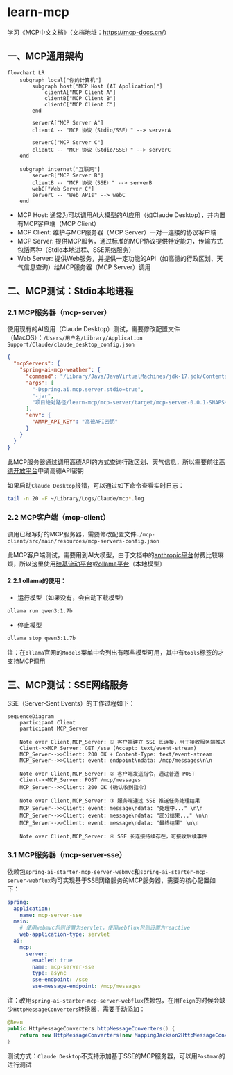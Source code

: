 # learn-mcp
学习《MCP中文文档》（文档地址：<https://mcp-docs.cn/>）

## 一、MCP通用架构
```mermaid
flowchart LR
    subgraph local["你的计算机"]
        subgraph host["MCP Host (AI Application)"]
            clientA["MCP Client A"] 
            clientB["MCP Client B"]
            clientC["MCP Client C"]
        end

        serverA["MCP Server A"]
        clientA -- "MCP 协议（Stdio/SSE）" --> serverA

        serverC["MCP Server C"]
        clientC -- "MCP 协议（Stdio/SSE）" --> serverC
    end

    subgraph internet["互联网"]
        serverB["MCP Server B"]
        clientB -- "MCP 协议（SSE）" --> serverB
        webC["Web Server C"]
        serverC -- "Web APIs" --> webC
    end
```
* MCP Host: 通常为可以调用AI大模型的AI应用（如Claude Desktop），并内置有MCP客户端（MCP Client）
* MCP Client: 维护与MCP服务器（MCP Server）一对一连接的协议客户端
* MCP Server: 提供MCP服务，通过标准的MCP协议提供特定能力，传输方式包括两种（Stdio本地进程、SSE网络服务）
* Web Server: 提供Web服务，并提供一定功能的API（如高德的行政区划、天气信息查询）给MCP服务器（MCP Server）调用

## 二、MCP测试：Stdio本地进程

### 2.1 MCP服务器（mcp-server）
使用现有的AI应用（Claude Desktop）测试，需要修改配置文件（MacOS）：`/Users/用户名/Library/Application Support/Claude/claude_desktop_config.json`
```json
{
  "mcpServers": {
    "spring-ai-mcp-weather": {
      "command": "/Library/Java/JavaVirtualMachines/jdk-17.jdk/Contents/Home/bin/java",
      "args": [
        "-Dspring.ai.mcp.server.stdio=true",
        "-jar",
        "项目绝对路径/learn-mcp/mcp-server/target/mcp-server-0.0.1-SNAPSHOT.jar"
      ],
      "env": {
        "AMAP_API_KEY": "高德API密钥"
      }
    }
  }
}
```

此MCP服务器通过调用高德API的方式查询行政区划、天气信息，所以需要前往[高德开放平台](https://lbs.amap.com/)申请高德API密钥

如果启动`Claude Desktop`报错，可以通过如下命令查看实时日志：
```bash
tail -n 20 -F ~/Library/Logs/Claude/mcp*.log
```

### 2.2 MCP客户端（mcp-client）
调用已经写好的MCP服务器，需要修改配置文件`./mcp-client/src/main/resources/mcp-servers-config.json`

此MCP客户端测试，需要用到AI大模型，由于文档中的[anthropic平台](https://www.anthropic.com/)付费比较麻烦，所以这里使用[硅基流动平台](https://cloud.siliconflow.cn/)或[ollama平台](https://ollama.com/)（本地模型）

#### 2.2.1 ollama的使用：
* 运行模型（如果没有，会自动下载模型）
```bash
ollama run qwen3:1.7b
```
* 停止模型
```bash
ollama stop qwen3:1.7b
```

注：在`ollama`官网的`Models`菜单中会列出有哪些模型可用，其中有`tools`标签的才支持MCP调用

## 三、MCP测试：SSE网络服务
SSE（Server-Sent Events）的工作过程如下：
```mermaid
sequenceDiagram
    participant Client
    participant MCP_Server

    Note over Client,MCP_Server: ① 客户端建立 SSE 长连接，用于接收服务端推送
    Client->>MCP_Server: GET /sse (Accept: text/event-stream)
    MCP_Server-->>Client: 200 OK + Content-Type: text/event-stream
    MCP_Server-->>Client: event: endpoint\ndata: /mcp/messages\n\n

    Note over Client,MCP_Server: ② 客户端发送指令，通过普通 POST
    Client->>MCP_Server: POST /mcp/messages
    MCP_Server-->>Client: 200 OK (确认收到指令)

    Note over Client,MCP_Server: ③ 服务端通过 SSE 推送任务处理结果
    MCP_Server-->>Client: event: message\ndata: "处理中..." \n\n
    MCP_Server-->>Client: event: message\ndata: "部分结果..." \n\n
    MCP_Server-->>Client: event: message\ndata: "最终结果" \n\n

    Note over Client,MCP_Server: ④ SSE 长连接持续存在，可接收后续事件
```

### 3.1 MCP服务器（mcp-server-sse）
依赖包`spring-ai-starter-mcp-server-webmvc`和`spring-ai-starter-mcp-server-webflux`均可实现基于SSE网络服务的MCP服务器，需要的核心配置如下：
```yaml
spring:
  application:
    name: mcp-server-sse
  main:
    # 使用webmvc包则设置为servlet，使用webflux包则设置为reactive
    web-application-type: servlet
  ai:
    mcp:
      server:
        enabled: true
        name: mcp-server-sse
        type: async
        sse-endpoint: /sse
        sse-message-endpoint: /mcp/messages
```

注：改用`spring-ai-starter-mcp-server-webflux`依赖包，在用`Feign`的时候会缺少`HttpMessageConverters`转换器，需要手动添加：
```java
@Bean
public HttpMessageConverters httpMessageConverters() {
    return new HttpMessageConverters(new MappingJackson2HttpMessageConverter());
}
```

测试方式：`Claude Desktop`不支持添加基于SSE的MCP服务器，可以用`Postman`的进行测试
